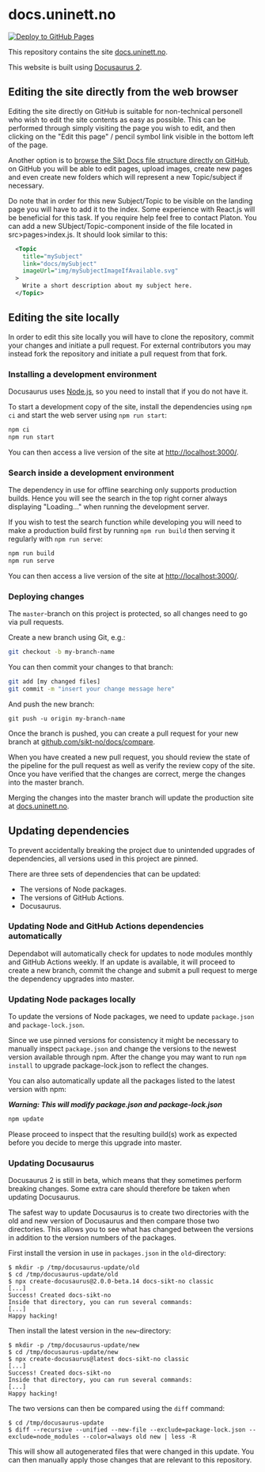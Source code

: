 # docs.uninett.no

[![Deploy to GitHub Pages](https://github.com/sikt-no/docs/actions/workflows/deploy.yml/badge.svg?branch=master)](https://github.com/sikt-no/docs/actions/workflows/deploy.yml)

This repository contains the site [docs.uninett.no](https://docs.uninett.no/).

This website is built using [Docusaurus 2](https://docusaurus.io/).

## Editing the site directly from the web browser

Editing the site directly on GitHub is suitable for non-technical personell who wish to edit the site contents as easy as possible. This can be performed through simply visiting the page you wish to edit, and then clicking on the "Edit this page" / pencil symbol link visible in the bottom left of the page.

Another option is to [browse the Sikt Docs file structure directly on GitHub](https://github.com/sikt-no/docs/tree/master/docs), on GitHub you will be able to edit pages, upload images, create new pages and even create new folders which will represent a new Topic/subject if necessary.

Do note that in order for this new Subject/Topic to be visible on the landing page you will have to add it to the index. Some experience with React.js will be beneficial for this task. If you require help feel free to contact Platon. You can add a new SUbject/Topic-component inside of the file located in src>pages>index.js. It should look similar to this:
```xml
  <Topic
    title="mySubject"
    link="docs/mySubject"
    imageUrl="img/mySubjectImageIfAvailable.svg"
  >
    Write a short description about my subject here.
  </Topic>
```

## Editing the site locally

In order to edit this site locally you will have to clone the repository, commit your changes and initiate a pull request. For external contributors you may instead fork the repository and initiate a pull request from that fork.

### Installing a development environment

Docusaurus uses [Node.js](https://nodejs.org/), so you need to install that if you do not have it.

To start a development copy of the site, install the dependencies using `npm ci` and start the web server
 using `npm run start`:

```sh
npm ci
npm run start
```

You can then access a live version of the site at [http://localhost:3000/](http://localhost:3000/).

### Search inside a development environment

The dependency in use for offline searching only supports production builds. Hence you will see the search in the top right corner always displaying "Loading..." when running the development server.

If you wish to test the search function while developing you will need to make a production build first by running `npm run build` then serving it regularly with `npm run serve`:

```sh
npm run build
npm run serve
```

You can then access a live version of the site at [http://localhost:3000/](http://localhost:3000/).

### Deploying changes

The `master`-branch on this project is protected, so all changes need to go via pull requests.

Create a new branch using Git, e.g.:

```sh
git checkout -b my-branch-name
```

You can then commit your changes to that branch:

```sh
git add [my changed files]
git commit -m "insert your change message here"
```

And push the new branch:

```
git push -u origin my-branch-name
```

Once the branch is pushed, you can create a pull request for your new branch at [github.com/sikt-no/docs/compare](https://github.com/sikt-no/docs/compare).

When you have created a new pull request, you should review the state of the pipeline for the pull request as well as verify the review copy of the site.
Once you have verified that the changes are correct, merge the changes into the master branch.

Merging the changes into the master branch will update the production site at [docs.uninett.no](https://docs.uninett.no/).


## Updating dependencies

To prevent accidentally breaking the project due to unintended upgrades of dependencies, all versions used in this project are pinned.

There are three sets of dependencies that can be updated:

* The versions of Node packages.
* The versions of GitHub Actions.
* Docusaurus.

### Updating Node and GitHub Actions dependencies automatically
Dependabot will automatically check for updates to node modules monthly and GitHub Actions weekly. If an update is available, it will proceed to create a new branch, commit the change and submit a pull request to merge the dependency upgrades into master.

### Updating Node packages locally

To update the versions of Node packages, we need to update `package.json` and `package-lock.json`.

Since we use pinned versions for consistency it might be necessary to manually inspect `package.json` and change the versions to the newest version available through npm. After the change you may want to run `npm install` to upgrade package-lock.json to reflect the changes.

You can also automatically update all the packages listed to the latest version with npm:

***Warning: This will modify package.json and package-lock.json***

```sh
npm update
```

Please proceed to inspect that the resulting build(s) work as expected before you decide to merge this upgrade into master.

### Updating Docusaurus

Docusaurus 2 is still in beta, which means that they sometimes perform breaking changes.
Some extra care should therefore be taken when updating Docusaurus.

The safest way to update Docusaurus is to create two directories with the old and new version of Docusaurus and then compare those two directories.
This allows you to see what has changed between the versions in addition to the version numbers of the packages.

First install the version in use in `packages.json` in the `old`-directory:

```console
$ mkdir -p /tmp/docusaurus-update/old
$ cd /tmp/docusaurus-update/old
$ npx create-docusaurus@2.0.0-beta.14 docs-sikt-no classic
[...]
Success! Created docs-sikt-no
Inside that directory, you can run several commands:
[...]
Happy hacking!
```

Then install the latest version in the `new`-directory:

```console
$ mkdir -p /tmp/docusaurus-update/new
$ cd /tmp/docusaurus-update/new
$ npx create-docusaurus@latest docs-sikt-no classic
[...]
Success! Created docs-sikt-no
Inside that directory, you can run several commands:
[...]
Happy hacking!
```

The two versions can then be compared using the `diff` command:

```console
$ cd /tmp/docusaurus-update
$ diff --recursive --unified --new-file --exclude=package-lock.json --exclude=node_modules --color=always old new | less -R
```

This will show all autogenerated files that were changed in this update.
You can then manually apply those changes that are relevant to this repository.
